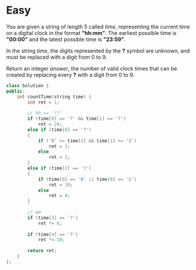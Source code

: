 # Easy

You are given a string of length $5$ called $time$, representing the current time on a digital clock in the format **"hh:mm"**. The earliest possible time is **"00:00"** and the latest possible time is **"23:59"**.

In the string $time$, the digits represented by the **?** symbol are unknown, and must be replaced with a digit from $0$ to $9$.

Return an integer $answer$, the number of valid clock times that can be created by replacing every **?** with a digit from $0$ to $9$.

```cpp
class Solution {
public:
    int countTime(string time) {
        int ret = 1;
        
        // hh == '??'
        if (time[0] == '?' && time[1] == '?')
            ret = 24;
        else if (time[0] == '?')
        {
            if ('0' <= time[1] && time[1] <= '3')
                ret = 3;
            else
                ret = 2;
        }
        else if (time[1] == '?')
        {
            if (time[0] == '0' || time[0] == '1')
                ret = 10;
            else
                ret = 4;
        }
        
        // mm
        if (time[3] == '?')
            ret *= 6;
        
        if (time[4] == '?')
            ret *= 10;
        
        return ret;
    }
};
```
